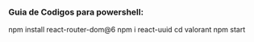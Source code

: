 ### Guia de Codigos para powershell:

npm install react-router-dom@6
npm i react-uuid
cd valorant
npm start
